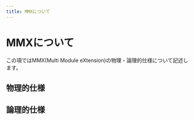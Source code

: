 ```yaml
---
title: MMXについて
---
```


# MMXについて

この項ではMMX(Multi Module eXtension)の物理・論理的仕様について記述します。

## 物理的仕様

## 論理的仕様
